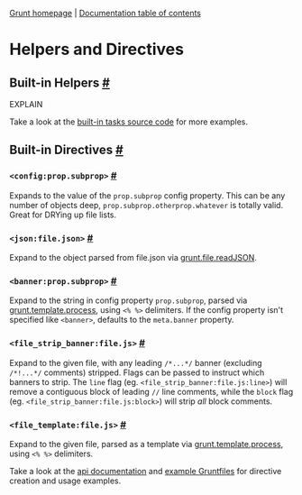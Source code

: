 [Grunt homepage](https://github.com/cowboy/grunt) | [Documentation table of contents](toc.md)

# Helpers and Directives

## Built-in Helpers <a name="built-in-helpers" href="#built-in-helpers" title="Link to this section">#</a>
EXPLAIN

Take a look at the [built-in tasks source code](../tasks) for more examples.

## Built-in Directives <a name="built-in-directives" href="#built-in-directives" title="Link to this section">#</a>

### `<config:prop.subprop>` <a name="config-prop-subprop" href="#config-prop-subprop" title="Link to this section">#</a>
Expands to the value of the `prop.subprop` config property. This can be any number of objects deep, `prop.subprop.otherprop.whatever` is totally valid. Great for DRYing up file lists.

### `<json:file.json>` <a name="json-file-json" href="#json-file-json" title="Link to this section">#</a>
Expand to the object parsed from file.json via [grunt.file.readJSON](api_file.md#grunt-file-readjson).

### `<banner:prop.subprop>` <a name="banner-prop-subprop" href="#banner-prop-subprop" title="Link to this section">#</a>
Expand to the string in config property `prop.subprop`, parsed via [grunt.template.process](api_template.md#grunt-template-process), using `<% %>` delimiters. If the config property isn't specified like `<banner>`, defaults to the `meta.banner` property.

### `<file_strip_banner:file.js>` <a name="file-strip-banner-file-js" href="#file-strip-banner-file-js" title="Link to this section">#</a>
Expand to the given file, with any leading `/*...*/` banner (excluding `/*!...*/` comments) stripped. Flags can be passed to instruct which banners to strip. The `line` flag (eg. `<file_strip_banner:file.js:line>`) will remove a contiguous block of leading `//` line comments, while the `block` flag (eg. `<file_strip_banner:file.js:block>`) will strip _all_ block comments.

### `<file_template:file.js>` <a name="file-template-file-js" href="#file-template-file-js" title="Link to this section">#</a>
Expand to the given file, parsed as a template via [grunt.template.process](api_template.md#grunt-template-process), using `<% %>` delimiters.

Take a look at the [api documentation](api.md) and [example Gruntfiles](example_gruntfiles.md) for directive creation and usage examples.
